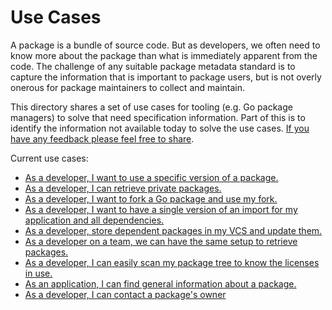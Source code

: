 # Use Cases

A package is a bundle of source code. But as developers, we often need
to know more about the package than what is immediately apparent from
the code. The challenge of any suitable package metadata standard is to
capture the information that is important to package users, but is not
overly onerous for package maintainers to collect and maintain.

This directory shares a set of use cases for tooling (e.g. Go package managers)
to solve that need specification information. Part of this is to identify the
information not available today to solve the use cases. [If you have any feedback
please feel free to share](https://github.com/mattfarina/pkg/issues).

Current use cases:

* [As a developer, I want to use a specific version of a package.](use_specific_version.md)
* [As a developer, I can retrieve private packages.](work_with_private_packages.md)
* [As a developer, I want to fork a Go package and use my fork.](working_with_forks.md)
* [As a developer, I want to have a single version of an import for my application and all dependencies.](single_import.md)
* [As a developer, store dependent packages in my VCS and update them.](managed_vendored_dependencies.md)
* [As a developer on a team, we can have the same setup to retrieve packages.](consistent_team_setup_with_private.md)
* [As a developer, I can easily scan my package tree to know the licenses in use.](license_scan.md)
* [As an application, I can find general information about a package.](application_information.md)
* [As a developer, I can contact a package's owner](contact_owners.md)
